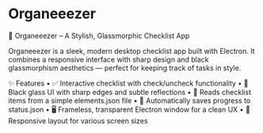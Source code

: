 # Organeeezer
🧊 Organeeezer – A Stylish, Glassmorphic Checklist App

Organeeezer is a sleek, modern desktop checklist app built with Electron. It combines a responsive interface with sharp design and black glassmorphism aesthetics — perfect for keeping track of tasks in style.

✨ Features
	•	✅ Interactive checklist with check/uncheck functionality
	•	🧊 Black glass UI with sharp edges and subtle reflections
	•	📁 Reads checklist items from a simple elements.json file
	•	💾 Automatically saves progress to status.json
	•	🖥️ Frameless, transparent Electron window for a clean UX
	•	📱 Responsive layout for various screen sizes